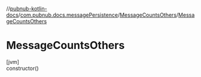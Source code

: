 //[pubnub-kotlin-docs](../../../index.md)/[com.pubnub.docs.messagePersistence](../index.md)/[MessageCountsOthers](index.md)/[MessageCountsOthers](-message-counts-others.md)

# MessageCountsOthers

[jvm]\
constructor()

